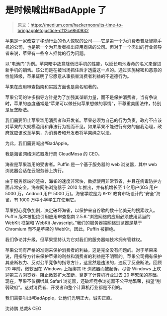 # 是时候喊出#BadApple 了

> 原文：<https://medium.com/hackernoon/its-time-to-bringappletojustice-cf12ce860932>

苹果是一家改变了移动行业的令人惊叹的公司——它是第一个为消费者普及智能手机的公司，也是第一个为开发者推出应用商店的公司。但对于一个杰出的行业领导者来说，苹果有一些令人担忧的行为问题。

以“电池门”为例。苹果暗中故意降低旧手机的性能，以延长电池寿命的名义来促进新手机的销售。该公司是在被当场抓住后才透露这一点的。通过实施秘密和恶意的性能降级，苹果证明了它愿意从事损害消费者利益的不道德行为。

苹果在应用审查指南和实践方面也是臭名昭著的。

苹果公司的许多指导方针是为了加强其垄断力量，而不是保护消费者。当有争议时，苹果的态度通常是“苹果可以做任何苹果想做的事情”，不尊重美国法律，特别是反垄断法。

我们需要阻止苹果滥用消费者和开发者。苹果必须为自己的行为负责，政府不应该对苹果的大规模滥用和非法行为视而不见。如果苹果不能进行有效的自我治理，政府就应该改革苹果，为消费者和开发者将苹果绳之以法。

为此，我们需要喊出#BadApple。

我是海雀网络浏览器发行商 CloudMosa 的 CEO。

海雀是苹果滥用的受害者。Puffin 是一个基于服务器的 web 浏览器，其中 web 浏览器会话在云服务器上执行。

由于服务器端的渲染，海雀的速度非常快，数据使用非常节省，并且在病毒防护方面非常安全。海雀网络浏览器于 2010 年推出，并有机增长至 1 亿用户(iOS 用户 5000 万，Android 用户 5000 万)。海雀学院是为 K-12 教育市场设计的“安全”海雀，有 1000 万中小学学生在使用它。

苹果担心竞争加剧，决定破坏海雀，以保护来自谷歌的数十亿美元的搜索收入。Puffin 版本被拒绝引用应用审查指南 2.5.6:“浏览网络的应用必须使用适当的 WebKit 框架和 WebKit Javascript。”我们的服务器端网络浏览器是基于 Chromium 而不是苹果的 WebKit，因此，Puffin 被拒绝。

我们争论并升级，但苹果坚持认为它对我们的服务器端技术拥有管辖权。

苹果公司有严格的准则来保护消费者的利益，这是完全没有问题的。对于苹果来说，用指导方针来保护苹果的利益和消费者的利益是不明智的。苹果公司拥有保护其垄断权力、反对公平竞争的指导方针，这显然是违法的，违反了反垄断法。回顾 20 年前，微软因在 Windows 上捆绑其 IE 浏览器而被起诉，尽管 Windows 上欢迎第三方浏览器。阻止微软扩大垄断，奠定了计算机行业过去 20 年繁荣的基础。现在，苹果不仅捆绑其 Safari 浏览器，还破坏竞争浏览器不公平地繁荣，指望“削弱政府”。这对消费者、开发者和整个计算机行业都是不利的。

我们需要叫出#BadApple，让他们光明正大，诚实正直。

沈诗鹏
总裁& CEO